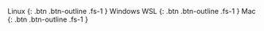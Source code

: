 Linux
{: .btn .btn-outline .fs-1 }
Windows WSL
{: .btn .btn-outline .fs-1 }
Mac
{: .btn .btn-outline .fs-1 }
